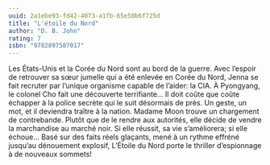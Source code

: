 ```yaml
---
uuid: 2a1ebe93-fd42-4073-a1fb-65e50b6f725d
title: "L'étoile du Nord"
author: "D. B. John"
rating: 7
isbn: "9782897587017"
---
```


Les États-Unis et la Corée du Nord sont au bord de la guerre. Avec l’espoir de retrouver sa sœur jumelle qui a été enlevée en Corée du Nord, Jenna se fait recruter par l’unique organisme capable de l’aider: la CIA. À Pyongyang, le colonel Cho fait une découverte terrifiante... Il doit coûte que coûte échapper à la police secrète qui le suit désormais de près. Un geste, un mot, et il deviendra traître à la nation. Madame Moon trouve un chargement de contrebande. Plutôt que de le rendre aux autorités, elle décide de vendre la marchandise au marché noir. Si elle réussit, sa vie s’améliorera; si elle échoue... Basé sur des faits réels glaçants, mené à un rythme effréné jusqu’au dénouement explosif, L’Étoile du Nord porte le thriller d’espionnage à de nouveaux sommets!